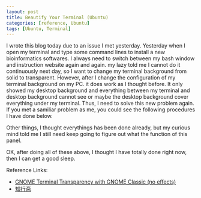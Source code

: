 ```yaml
---
layout: post
title: Beautify Your Terminal (Ubuntu)
categories: [reference, Ubuntu]
tags: [Ubuntu, Terminal]
---
```

I wrote this blog today due to an issue I met yesterday. Yesterday when I open my terminal and type some command lines to install a new bioinformatics softwares. I always need to switch between my bash window and instruction website again and again. my lazy told me I cannot do it continuously next day, so I want to change my terminal background from solid to transparent. However, after I change the configuration of my terminal background on my PC. it does work as I thought before. It only showed my desktop background and everything between my terminal and desktop background cannot see or maybe the desktop background cover everything under my terminal. Thus, I need to solve this new problem again. If you met a samiliar problem as me, you could see the following procedures I have done below.


Other things, I thought everythings has been done already, but my curious mind told me I still need keep going to figure out what the function of this panel.

OK, after doing all of these above, I thought I have totally done right now, then I can get a good sleep.

Reference Links:

- [GNOME Terminal Transparency with GNOME Classic (no effects)](http://askubuntu.com/questions/266533/gnome-terminal-transparency-with-gnome-classic-no-effects)
- [知行斋](http://caoyaqiang.diandian.com/)
